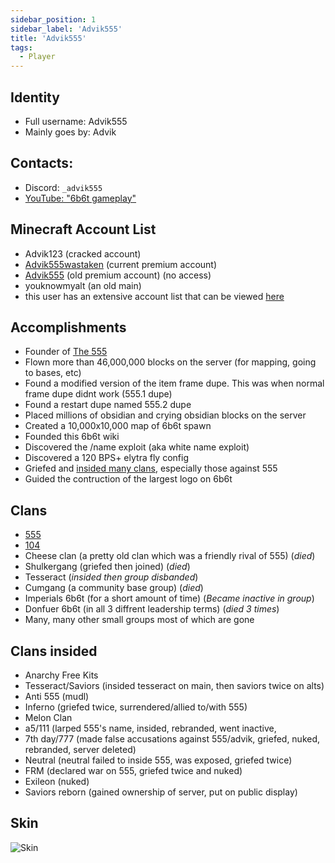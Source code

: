 ```yaml
---
sidebar_position: 1
sidebar_label: 'Advik555'
title: 'Advik555'
tags:
  - Player
---
```



## Identity
* Full username: Advik555
* Mainly goes by: Advik

## Contacts:
* Discord: `_advik555`
* [YouTube: "6b6t gameplay"](https://www.youtube.com/channel/UCoEpKXImySV-CEHe9pLEfjg/)

## Minecraft Account List
* Advik123 (cracked account)
* [Advik555wastaken](https://namemc.com/profile/Advik555wastaken.1) (current premium account)
* [Advik555](https://namemc.com/Advik555) (old premium account) (no access)
* youknowmyalt (an old main)
* this user has an extensive account list that can be viewed [here](https://pastebin.com/2MAHm4yA)

## Accomplishments
- Founder of [The 555](../Groups/555)
- Flown more than 46,000,000 blocks on the server (for mapping, going to bases, etc)
- Found a modified version of the item frame dupe. This was when normal frame dupe didnt work (555.1 dupe)
- Found a restart dupe named 555.2 dupe
- Placed millions of obsidian and crying obsidian blocks on the server
- Created a 10,000x10,000 map of 6b6t spawn
- Founded this 6b6t wiki
- Discovered the /name exploit (aka white name exploit)
- Discovered a 120 BPS+ elytra fly config
- Griefed and [insided many clans](https://pastebin.com/cNPbhrjx), especially those against 555
- Guided the contruction of the largest logo on 6b6t

## Clans
- [555](../Groups/555.md)
- [104](../Groups/104.md)
- Cheese clan (a pretty old clan which was a friendly rival of 555) (*died*)
- Shulkergang (griefed then joined) (*died*)
- Tesseract (*insided then group disbanded*)
- Cumgang (a community base group) (*died*)
- Imperials 6b6t (for a short amount of time) (*Became inactive in group*)
- Donfuer 6b6t (in all 3 diffrent leadership terms) (*died 3 times*)
- Many, many other small groups most of which are gone

## Clans insided
- Anarchy Free Kits
- Tesseract/Saviors (insided tesseract on main, then saviors twice on alts)
- Anti 555 (mudl)
- Inferno (griefed twice, surrendered/allied to/with 555)
- Melon Clan
- a5/111 (larped 555's name, insided, rebranded, went inactive,
- 7th day/777 (made false accusations against 555/advik, griefed, nuked, rebranded, server deleted)
- Neutral (neutral failed to inside 555, was exposed, griefed twice)
- FRM (declared war on 555, griefed twice and nuked)
- Exileon (nuked)
- Saviors reborn (gained ownership of server, put on public display)

## Skin
![Skin](https://s.namemc.com/3d/skin/body.png?id=8378f43535d8333d&model=classic&theta=30&phi=21&time=90&width=100&height=200)
